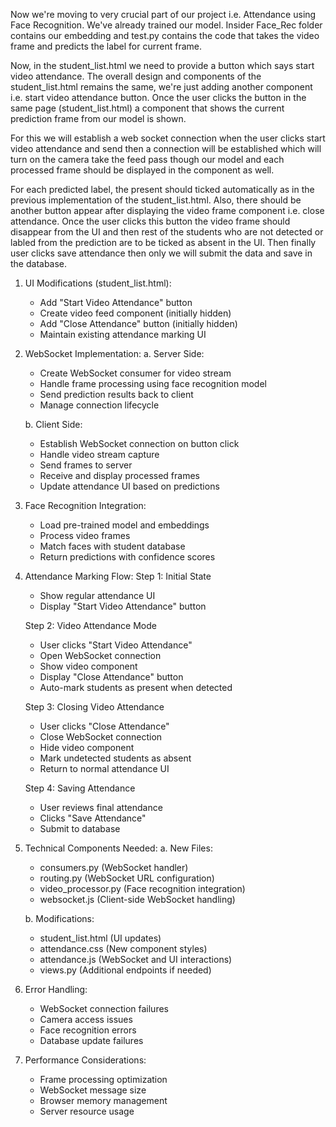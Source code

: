 Now we're moving to very crucial part of our project i.e. Attendance using Face Recognition. We've already trained our model. Insider Face_Rec folder contains our embedding and test.py contains the code that takes the video frame and predicts the label for current frame. 

Now, in the student_list.html we need to provide a button which says start video attendance. The overall design and components of the student_list.html remains the same, we're just adding another component i.e. start video attendance button. Once the user clicks the button in the same page (student_list.html) a component that shows the current prediction frame from our model  is shown. 

For this we will establish a web socket connection when the user clicks start video attendance and send then a connection will be established which will turn on the camera take the feed pass though our model and each processed frame should be displayed in the component as well. 

For each predicted label, the present should ticked automatically as in the previous implementation of the student_list.html. Also, there should be another button appear after displaying the video frame component i.e. close attendance. Once the user clicks this button the video frame should disappear from the UI and then rest of the students who are not detected or labled from the prediction are to be ticked as absent in the UI. Then finally user clicks save attendance then only we will submit the data and save in the database. 

1. UI Modifications (student_list.html):
   - Add "Start Video Attendance" button
   - Create video feed component (initially hidden)
   - Add "Close Attendance" button (initially hidden)
   - Maintain existing attendance marking UI

2. WebSocket Implementation:
   a. Server Side:
      - Create WebSocket consumer for video stream
      - Handle frame processing using face recognition model
      - Send prediction results back to client
      - Manage connection lifecycle

   b. Client Side:
      - Establish WebSocket connection on button click
      - Handle video stream capture
      - Send frames to server
      - Receive and display processed frames
      - Update attendance UI based on predictions

3. Face Recognition Integration:
   - Load pre-trained model and embeddings
   - Process video frames
   - Match faces with student database
   - Return predictions with confidence scores

4. Attendance Marking Flow:
   Step 1: Initial State
   - Show regular attendance UI
   - Display "Start Video Attendance" button
   
   Step 2: Video Attendance Mode
   - User clicks "Start Video Attendance"
   - Open WebSocket connection
   - Show video component
   - Display "Close Attendance" button
   - Auto-mark students as present when detected
   
   Step 3: Closing Video Attendance
   - User clicks "Close Attendance"
   - Close WebSocket connection
   - Hide video component
   - Mark undetected students as absent
   - Return to normal attendance UI
   
   Step 4: Saving Attendance
   - User reviews final attendance
   - Clicks "Save Attendance"
   - Submit to database

5. Technical Components Needed:
   a. New Files:
      - consumers.py (WebSocket handler)
      - routing.py (WebSocket URL configuration)
      - video_processor.py (Face recognition integration)
      - websocket.js (Client-side WebSocket handling)

   b. Modifications:
      - student_list.html (UI updates)
      - attendance.css (New component styles)
      - attendance.js (WebSocket and UI interactions)
      - views.py (Additional endpoints if needed)

6. Error Handling:
   - WebSocket connection failures
   - Camera access issues
   - Face recognition errors
   - Database update failures

7. Performance Considerations:
   - Frame processing optimization
   - WebSocket message size
   - Browser memory management
   - Server resource usage

